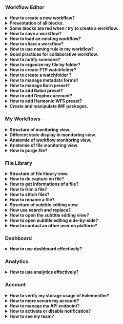 ### Workflow Editor

<details>
  <summary><b>How to create a new workflow?</b></summary>
  

  Click on `Workflow Editor` view.
  
 ![Workflow editor](images/workflow-editor-header.png)

Click on `+` button.

  ![Plus button](images/workflow-editor-plus.png)

  Add some blocks and end your workflow with a `Delivery` block.

Select the tool to use for each block (including ingest).

  ![Select tool](images/workflow-select-tool.png)

Fill all red fields in each block.

  ![Fill block](images/workflow-fill-block.png)

Select some files to send on `Ingest block`.

  ![Ingest](images/workflow-ingest-files.png)

Click on `Execute workflow`.
![workflow-execute](images/workflow-execute.png)

</details>

<details>
  <summary><b>Presentation of all blocks.</b></summary>

**Ingest :** Allows to upload files to Eolementhe.

- ***Standard :***  upload file with HTTPS protocol.
- ***Standard Object Storage :*** upload file from OVH, AZURE or AMAZON. 
- ***Server File :*** use file already present on the platform.
- ***Premium :*** upload file with Signiant App.
- ***Premium Object Storage :*** upload file with Signiant App from OVH, AZURE or AMAZON.
- ***Internet :*** upload file by URL internet video.
- ***FTP :*** upload file with FTP protocol.
- ***Aspera :*** upload file with Aspera specific protocol.
- ***Live stream :*** upload file from live stream.
- ***Twitter :*** upload file from twitter publication.
- ***Dropbox :*** upload file from Dropbox account.
- ***File system :*** upload file from your file system.
- ***Xendata :*** upload file from XenData clustered server.

**Delivery :** Deliver the generated files (and sources if option added) of the workflow. 

- ***Manual :*** deliver file on Eolementhe platform.
- ***Object Storage :*** deliver file on OVH, AZURE or AMAZON.
- ***Mediashuttle :*** deliver file on mediashuttle portal.
- ***FTP export :*** deliver file on FTP instance.
- ***Youtube :*** deliver file on youtube account.
- ***Aspera connect :*** deliver file with Aspera protocol.
- ***Twitter :***  deliver file on twitter account.
- ***Dropbox :***  deliver file on dropbox account.
- ***File system :*** deliver file from your file system.
- ***Xendata :*** deliver file from XenData clustered server.

**Quality control :** Generates a quality control report in accordance to the preset entered. 

- ***Baton :*** Generate a quality control report with Baton.
- ***Photon :*** Generate a quality control report for  IMF package.
- ***Mediainfo :*** Generate report of technical metadata of the media file.


**Transcoding :** Generate a new media file in accordance to the preset entered.

- ***Harmonic WFS :*** Transcode file according to your Harmonic WFS workflows/presets.
- ***File360 :*** Transcode file on File360 service.
- ***RewrappAS10 :*** Rewrapp .mxf file with AS10 compliant metadata.
- ***ffmpeg :*** Transcode file with ffmpeg.
- ***Titan File :*** Transcode file with Titan File transcoder.
- ***Cambria :*** Transcode file with Cambria FTC transcoder.
- ***DVS Clipster :*** Transcode file with DVS Clipster transcoder.
- ***Azure Media Services :*** Transcode file with Azure Media Services Cloud transcoder.


**Loudness :** Generate or/and correct errors on audio tracks of the media file.

- ***Minnetonka ATS :***  Check and fix loudness with Minnetonka Audio Tools Server.
- ***Fix loudness :*** Fix loudness with ffmpeg.
- ***Check loudness :*** Check loudness with ffmpeg.


**Metadata :** Create or read metadata to a media in accordance to your template.

- ***Metadata :*** Add metadata according to your preset.
- ***Auto retrieve :*** Retrieves metadata from media files and generate file with metadata.


**Pause :** Create a pause in the execution of tasks in the workflow.

**IMF :** Generate an IMF package with `.mxf` file.

**Subtitle :** Generate, convert or burn subtitles on a media file.

- ***Convert :*** Convert subtitle files to another subtitle file format.
- ***Burn :*** Burn the subtitle file into a media file. 
- ***Translation Google :*** Generate subtitles with Google translation. 
- ***Translation Microsoft :*** Generate subtitles with Microsoft translation. 
- ***Translation Deepl :***  Generate subtitles with Deepl translation. 
- ***Speech to text :*** Generate subtitles from the audio tracks of a media file with Autosub.
- ***Speechmatics :*** Generate subtitles from the audio tracks of a media file with Speechmatics.
- ***Video Indexer :*** Generate subtitles from the audio tracks of a media file with Video Indexer.
- ***Empty subtitle :*** Generate .srt file empty. 

**Antivirus :** Detect the presence of viruses in media files. 

- ***Clamav :*** Generate report with Clamav.


**Trim :** Cut a media to the time codes specified. 

**Expand :** Modify the workflow with parallel or conditional actions.

- ***Parallel :*** Create parallel branches to perform tasks simultaneously. 
- ***Conditional :*** Create conditional rules (if...then) on workflow . 


**AI :** Use of artificial intelligence to detect faces, tags etc ...

- ***Videobox :*** Detects faces, nudity images and tags with Videobox.
- ***Video Indexer :***  Detects faces with Video Indexer.

</details>



<details>
  <summary><b>Some blocks are red when I try to create a workflow.</b></summary>
  

  If you see red blocks like the following screenshot, this means that you don't have right to use these blocks.

  Check your contract to see if the dates and tools should be available.

  Contact an administrator at `support@videomenthe.fr` if the blocks should be available.
  
If the blocks are not available but you want the new functionalities please contact the sales team at `contact@videomenthe.fr`.

  ![Workflow red blocks](images/workflow-red-blocks.png)

</details>

<details>
  <summary><b>How to save a workflow?</b></summary>
  

  Build or load a workflow.

  Click on `save` to save modifications on an existing workflow

  ![Save](images/workflow-save.png)

  Click on `save as` to save as a new workflow. You will be asked to enter a name for this workflow.

  ![Save as](images/workflow-save-as.png)
</details>

<details>
  <summary><b>How to load an existing workflow?</b></summary>
  

  Click on `Select a workflow`.

  ![Select a workflow](images/workflow-select.png)

  Select the workflow you want to load.
</details>

<details>
  <summary><b>How to share a workflow?</b></summary>
  

Sharing a workflow means that the users with whom you have shared your workflow will be able to load and use your workflow, but will not be able to modify it.

Load an existing workflow and click on `Share`.

![workflow-share-btn](images/workflow-share-btn.png)

In the pop-up you can add and choose the email of the user you want to share the workflow with.

![workflow-share-modal](images/workflow-share-modal.png)

View when you share your workflow. 

![workflow-share-with-other](images/workflow-share-with-other.png)

View when a workflow is shared with you. 

![workflows-share-with-me](images/workflows-share-with-me.png)

<hr>

You can also view all shared workflows of your account by following these steps.

Click on your login at the top right of Eolementhe then
click on  `Shared workflows`.


![workflow-preset-menu](images/workflow-preset-menu.png)

A pop-up will display a page like this (if you have shared workflows) : 

![manage-shared-workflow-list](images/manage-shared-workflow-list.png)

Here we have a list of all user with all this shared workflows. 


You can expand a user raw of your choice by clicking on it to get all workflow shared with him.

![manage-shared-workflow-list-complexe](images/manage-shared-workflow-list-complexe.png)

You can suppress the link of share of a specific workflow by clicking on block trash icon. 

You can suppress the link of share with a user by clicking on red cross icon. That is going to remove all workflows shared with him. 

</details>


<details>
  <summary><b>How to use naming rule in my workflow?</b></summary>
  

Click on your login at the top right of Eolementhe then
click on  `Naming rule`.

![workflow-preset-menu-naming-rule](images/workflow-preset-menu-naming-rule.png)


Here you can add naming rules with your custom template. Enter the name of your rule and then you can write the template of naming you want for your files.

Here example of naming rule :

![workflow-namingrule](images/workflow-namingrule.png)

For adding variable in your name like `Days`, `Months`, `File Name` you just have to click on it.

After adding  naming rule, on each block appear this : 

![workflow-naming-rule](images/workflow-naming-rule.png)

So select your naming rule and this will be applied to all output files of the block. 


</details>

<details>
  <summary><b>Good practices for collaborative workflow.</b></summary>

If you want to create collaborative workflow, some good practices must be respected.

The easiest way is to use the `Pause block`. At each pause all users in the email recipient list will have access to the file generated from the previous block. 

Thus all users in recipient list will receive an email giving them access to the file generated from the previous block. In addition, they will see the workflow in the monitoring view and  will be allow to edit the file library . They will also be able to continue or stop the workflow in the monitoring view. 

Let's take a simple example: 

A user starts a translation workflow. However, several translators must access to the file in order to be able to modify it. We create the following workflow: 

![workflow-share-recipient-email-4](images/workflow-share-recipient-email-4.png)

Once the workflow is paused, users in the recipient email list will be notified by email. They will receive the link to connect to the `File library` and to check the result of the previous block (here a Speech to text block). In this example they will just have to modify the subtitles file `.srt`. Once the modification have been made, one of the user can simply  click on `Validate file and continue workflow`to make the workflow continue or click on `Stop workflow for this file` to abort the execution of the workflow (in `File library`on the file paused). 

</details>

<details>
  <summary><b>How to notify someone?</b></summary>
  

You can notify the status of your workflow to other users with the recipient email feature. 

Recipient email appears in `Pause` and `Delivery` block. 

![workflow-recipient-email](images/workflow-recipient-email.png)

The  recipient email allows users added to have the same follow-up as the owner of the workflows (monitoring, notifications, email ...). 

Your own email address is automatically added in the recipient email list.

 You can search all users on the platform and if the user doesn't exist you can add him by writing his email address in the search bar and pressing `Enter`.
 You can also add more than one at a time. It is enough to separate the email addresses by `;`
  You can suppress an existing email from list by clicking in the red trash button.


</details>


<details>
  <summary><b>How to organize my file by folder?</b></summary>

In the `ingest` and `delivery` block you can see a `Destination folder` field that allows you to organize these files with folders.

The `Destination folder` field of the Ingest block allows you to redirect all source files to the folder/subfolder you specify. 

The `Destination folder` field of the Delivery block allows you to redirect all generated files to the folder/subfolder you specify. 

If you leave the fields empty as below: 

![workflow-explain-folder-tree-3](images/workflow-explain-folder-tree-3.png)

All your sources and generated files will be sent to the root of your Eolementhe file server.

![workflow-editor-ingest-delivery-destination-empty-result](images/workflow-editor-ingest-delivery-destination-empty-result.png)

If you specify the field `Destination folder` you will be able to classify your files simply. 

Example : 

![workflow-explain-folder-tree-2](images/workflow-explain-folder-tree-2.png) 

Here we redirect all the source files to the `origin` folder, which is in the `test` folder. And we redirect all the generated files to the `loudness` folder which is also in the `test` folder.

Result in the `File Library`: 

![workflow-editor-ingest-delivery-destination-complete-result](images/workflow-editor-ingest-delivery-destination-complete-result.png)

</details>

<details>
  <summary><b>How to create FTP watchfolder?</b></summary>

An FTP WatchFolder allows you to specify a folder on an external FTP server. When adding files to this folder all the files added will be taken as source files and launched by Eolementhe in a workflow of your choice. 

At first you will need to add your FTP server. For that nothing simplier select the `FTP`or `FTP export` option in the ingest or delivery of your workflow.  

Click on `Add Server`

![workflow-ftp-export](images/workflow-ftp-export.png)

Fill in the data relating to your FTP server and click on `Submit`.

![workflow-ftp-watch-folder-3](images/workflow-ftp-watch-folder-3.png)

Now click on your login at the top right of Eolementhe and click on `FTP Watch Folder`.

![workflow-preset-menu-ft-watchfolder](images/workflow-preset-menu-ft-watchfolder.png)

Select the FTP container you just entered before. Select the folder that will be watched. And click on `Submit`.

![workflow-ftp-watch-folder-5](images/workflow-ftp-watch-folder-5.png)

You will have this page which lists all your Watchfolder folders that you have entered. This is also where you can delete FTP watchfolder by clicking on the red icon.

![workflow-ftp-watch-folder-6](images/workflow-ftp-watch-folder-6.png)

</details>


<details>
  <summary><b>How to create a watchfolder ?</b></summary>

This option is only avaliable for `standalone version`.
A filesystem WatchFolder allows you to specify a folder on an external share file or NAS. When adding files to this folder all the files added will be taken as source files and launched by Eolementhe in a workflow of your choice. 

`Prerequisite`
First, if it is a `new storage folderv, you need to `map` this NAS on Eolementhe server by `mouting it` on /var/ingest. On linux server, check `how mount NAS` (fstab configuration). This mount need to be preserved on your docker configuration.
  
After it, you need to go to Administration Tab :
    
![workflow-watchfolder-2](images/workflow-watchfolder-2.png)
  
Now click on `Resources` and find `Watchfolder`.

Here you need to specify the `local path` on the watchfolder and `shared path` (shared path will send to others integrations AND mapped on it).
  
![workflow-watchfolder-1](images/workflow-watchfolder-1.png)
  
After configuration is done, you need to activate the wathfolder. Go in your `user profil` and select `Watchfolder`.
  
  ![workflow-watchfolder-3](images/workflow-watchfolder-3.png)
  
Select the `base folder`, `subfolder` if necessary (or / if empty) and the `workflow` to launch automatically.
    
  ![workflow-watchfolder-4](images/workflow-watchfolder-4.png)
  
Now, new files are automatically taken and send to the specified workflow .
  
    ![workflow-watchfolder-6](images/workflow-watchfolder-6.png)
  
If you want remove source file after the end on the workflow, you need to select `purge after delivery` in the workflow.
  
  ![workflow-watchfolder-7](images/workflow-watchfolder-7.png)
  
Also, You can see your `active watchfolder` and you can manage it in the `watchfolder tab`. For remove it, click on the `red cross`
 
    ![workflow-watchfolder-5](images/workflow-watchfolder-5.png)
  
</details>


<details>
  <summary><b>How to manage metadata forms?</b></summary>
  

Click on your login at the top right of Eolementhe then
click on  `Metadata forms`.

![workflow-preset-menu-metadata-form](images/workflow-preset-menu-metadata-form.png)

A  pop-up appear `Metadata preparation`, this is where we will be able to manage the different metadata templates.

![manage-metadata-1](images/manage-metadata-1.png)

At first we will create a new metadata form model.

Select `Create a new model`.
![manage-metadata-2](images/manage-metadata-2.png)

Enter the name of your new model metadata form (here `Example_metadata_form`git ).

![manage-metadata-3](images/manage-metadata-3.png)

There are 3 different categories of fields that you can add to Eolementhe : 


The `Label` fields allowing to add strings of characters. 

The `Datepicker` fields allowing you to add a date.

The `Dropdown` fields allow you to add a custom drop-down list.

We will add a `Label` field in our example. We  fill the information in our field (label, placeholder, default value, optional). 
![manage-metadata-4](images/manage-metadata-4.png)

To add the field you just filled in to the model click on `add select`.

![manage-metadata-5](images/manage-metadata-5.png)

The field is now added to the model, and the form preview appears at the bottom of the pop-up window. 

This part allows you to have a preview of the final form before validation. 

![manage-metadata-6](images/manage-metadata-6.png)

We will add a `Dropdown` field in our example. We  fill the information in our field (name, options list, optional). 

![manage-metadata-7](images/manage-metadata-7.png)

To add the field click on `add select` again.

![manage-metadata-5](images/manage-metadata-5.png)

So we now have our new model of metadata with our two fields. To create the metadata model and be able to use it in a workflow click on `Create my model`. 

![manage-metadata-8](images/manage-metadata-8.png)

<hr>

We will now modify the metadata model that we have just added. 

Select your  metadata model in the select. 

![manage-metadata-9](images/manage-metadata-9.png)

When you select an existing metadata model, the preview of the form appears directly at the bottom of the pop-up window. 

![manage-metadata-10](images/manage-metadata-10.png)

If you want to delete a field you have to click on the black cross icon: 

![manage-metadata-11](images/manage-metadata-11.png)

If you want to modify a field, there are several steps to perform.

First you must click on the magnifying glass icon of the field you want to modify:

![manage-metadata-12](images/manage-metadata-12.png)

Then we can see that as the image below that our field was loaded in the part `Add or modify field`.

![manage-metadata-14](images/manage-metadata-14.png)

Modify the information of your choice. 

To finish updating our field, click on `Update label`;

![manage-metadata-15](images/manage-metadata-15.png)

We can see that our field was modified. (In this example we have modified the placeholder). 

![manage-metadata-16](images/manage-metadata-16.png)
</details>


<details>
  <summary><b>How to manage Burn preset?</b></summary>

To manage the burn presets you can go through the burn block or through the preset menu :

![workflow-preset-menu-burn](images/workflow-preset-menu-burn.png)

![workflow-burn-manage-oupen-wrokflow](images/workflow-burn-manage-oupen-wrokflow.png)

A modal will open that will allow you to configure your burn as you wish : 

![workflow-burn-manage-view](images/workflow-burn-manage-view.png)

Eolemente is based on the `.ass` standards so you can use the Ass File documentation or use the informations integrate directly in the modal. 

![workflow-burn-manage-info](images/workflow-burn-manage-info.png)


In this modal you can add, modify or delete presets. Once your preset has been created, select your preset in the workflow: 

![workflow-burn-preset-selcted](images/workflow-burn-preset-selcted.png)
</details>


<details>
  <summary><b>How to add Baton preset?</b></summary>

First add a `Quality Control` block to your workflow and choose `Baton`. 

If your preset list is empty, add a test plan by clicking on  `Add a test plan`.

![workflow-baton-add-preset-1](images/workflow-baton-add-preset-1.png)

A  pop-up appear, clicking again on `Add a test plan` and load your test plan. 

![workflow-upload-baton-test-plan](images/workflow-upload-baton-test-plan.png)


Once uploaded your test plan will be displayed in the list like this (here we add test plan named `aaaaaa`). You can delete or download your test plan from here.

![workflow-upload-baton-test-plan-2](images/workflow-upload-baton-test-plan-2.png)

Return to your workflow and select the added test plan. 

![workflow-baton-add-preset-5](images/workflow-baton-add-preset-5.png)

</details>


<details>
  <summary><b>How to add Dropbox account?</b></summary>

To add a new dropbox account you need to open the `Dropbox` management modal which is located in the block itself: 


![workflow-dropbox-1](images/workflow-dropbox-1.png)


Or in the preset menu : 


![workflow-dropbox-2](images/workflow-dropbox-2.png)


Click on `Connect new Dropbox account`.


![workflow-dropbox-3](images/workflow-dropbox-3.png)


Another browser page will open with dropbox, log in with the desired account :


![workflow-dropbox-5](images/workflow-dropbox-5.png)


Click on `Allow` for allow dropbox to access to the files and folders of your computer: 


![workflow-dropbox-6](images/workflow-dropbox-6.png)


You would then be redirected to this page. Click on `Go to home page`.


![workflow-dropbox-7](images/workflow-dropbox-7.png)

Now you can select your Dropbox account in your workflow. Click on `Choose from dropbox` for to access your dropbox files.


![workflow-dropbox-8](images/workflow-dropbox-8.png)


Dropbox will open a new browser window such as the one below for select your files. 


![workflow-dropbox-9](images/workflow-dropbox-9.png)


At any moment you can see, modify, create and delete dropbox account with preset modal see previously : 


![workflow-dropbox-11](images/workflow-dropbox-11.png)


</details>

<details>
  <summary><b>How to add Harmonic WFS preset?</b></summary>

First add a `Transcoding`  block to your workflow and choose Harmonic WFS. 

If your preset list is empty, add a preset by clicking on  `Add Presets`.

![workflow-harmonic-add-preset-1](images/workflow-harmonic-add-preset-1.png)

A  pop-up appear, clicking on `Add Workflow` for add your workflow preset. 

![workflow-upload-harmonic-preset-1](images/workflow-upload-harmonic-preset-1.png)

Now add all presets used by your preset workflow and click `upload` again to load your preset on your profile. 

![workflow-upload-harmonic-preset-2](images/workflow-upload-harmonic-preset-2.png)


![workflow-upload-harmonic-preset-3](images/workflow-upload-harmonic-preset-3.png)

Once uploaded your preset will be displayed in the list like this (here we add preset named `EOLE_2`). You can delete or download your test plan from here.

![workflow-upload-harmonic-preset-4](images/workflow-upload-harmonic-preset-4.png)

Return to your workflow and select the added preset. 

![workflow-harmonic-add-preset-6](images/workflow-harmonic-add-preset-6.png)

</details>

<details>
  <summary><b>Create and manipulate IMF packages.</b></summary>

Create a workflow with an IMF package block and with your `.mxf` files in Ingest as below.

![workflow-upload-imf](images/workflow-upload-imf.png)

When your workflow is executed go to the `File library`. A folder with all these files building your IMF package is available.

![workflow-imf-2](images/workflow-imf-2.png)

Click on the label `IMF` in `File library` :

![workflow-IMF-button](images/workflow-IMF-button.png)

A window will be opened :  

![workflow-imf-3](images/workflow-imf-3.png)

Eolementhe creates a default video. But here you can choose the audio and video file you want to create your  new version. 

![workflow-imf-4](images/workflow-imf-4.png)

Once your media version have been created, click on the `envelope` icon as below : 

![workflow-imf-6](images/workflow-imf-6.png)

You will be redirected to a workflow with `Cambria` transcoding ready to generate your file.


</details>

### My Workflows

<details>
  <summary><b>Structure of monitoring view.</b></summary>

  Click on `My Workflows` view.
  
  ![workflow-monitoring](images/workflow-monitoring.png)

The `My Workflows` view show all the workflows you have started. 

![workflow-monitoring-view](images/workflow-monitoring-view.png)

Different buttons can change the monitoring view. 

A button switch from the `My Workflow` view to the `My File` view. 

![workflow-monitoring-view-button-file](images/workflow-monitoring-view-button-file.png)

And the other button switch from the `Standard` view to `Premium` view. 
The `Standard` view correspond to all workflows and files sent by the normal ingest. 
The `Premium` view that will show all the workflows and files sent by the premium ingest post (premium mode use Signiant).

![workflow-monitoring-view-button-premium](images/workflow-monitoring-view-button-premium.png)

You can also filter your workflows list by date, file name, file status, etc... thanks to the two search bars. 

![workflow-monitoring-search-bar](images/workflow-monitoring-search-bar.png)

</details>



<details>
  <summary><b>Different state display in monitoring view.</b></summary>

In the file or workflow motoring the steps are categorized by color codes corresponding to states.

Here is an exhaustive list of the different possible statuses. 

![workflow-monitoring-running-task](images/workflow-monitoring-running-task.png)

**Running :** the task is in execution and processing please wait the end. 

![workflow-monitoring-refused-task](images/workflow-monitoring-refused-task.png)

**Refused :** the task was refused by the platform due to an unforeseen event or insufficient rights. 

![workflow-monitoring-pause-task](images/workflow-monitoring-pause-task.png)

**Paused :** If a Pause block is encountered, platform wait for the user to validate or refused the pause. 

![workflow-monitoring-partial-task](images/workflow-monitoring-partial-task.png)

**Partial :** workflow had execute all tasks but some tasks have not been executed correctly.
 
![workflow-monitoring-completed-task](images/workflow-monitoring-completed-task.png)

**Completed :** workflow  is execute and deliver correctly. All tasks of the workflow were executed correctly. 

</details>


<details>
  <summary><b>Anatomie of workflow monitoring view.</b></summary>

![workflow-example-analyse-workflow-view](images/workflow-example-analyse-workflow-view.png)

In `My workflow` view you can unfold the details of your workflow by clicking on its name. 

![workflow-example-analyse-workflow-view-2](images/workflow-example-analyse-workflow-view-2.png)

Then we will be able to see two sub-menus. The first the monitoring zone of the workflow and the second is the file zone.
As in the first step, unfold the two submenus.

![workflow-example-analyse-workflow-view-3](images/workflow-example-analyse-workflow-view-3.png)

Now you have the complete workflow monitoring view. You can have details of the progress of each tasks of your workflow executed. 

![workflow-example-analyse-workflow-view-4](images/workflow-example-analyse-workflow-view-4.png)

The name of the workflow used in list had specific name format like : 
Name of workflow - Start date of the workflow- Total size of all source and generated files.

![workflow-example-analyse-workflow-view-5](images/workflow-example-analyse-workflow-view-5.png)


At top of the workflow zone we can see the title of file ingest. And the progress and status of each task in your workflow, with the task information and the files generated by each task. 

![workflow-example-analyse-workflow-view-6](images/workflow-example-analyse-workflow-view-6.png)

The file zone  contains all the files in the workflow (sources files and generated files). It is also in this area that you will find all deletion informations for files of your workflow. 

![workflow-example-analyse-workflow-view-7](images/workflow-example-analyse-workflow-view-7.png)
</details>





<details>
  <summary><b>Anatomie of file monitoring view.</b></summary>

Click on `My files` button.

![workflow-monitoring-view-button-file-selected](images/workflow-monitoring-view-button-file-selected.png)


In the file monitoring view you  have details of the progress of each task on the source file.

![workflow-example-analyse-workflow-view-8](images/workflow-example-analyse-workflow-view-8.png)
  
In the file zone we can see the title of source file. And that show the progress and status of each task on your source file.
</details>



<details>
  <summary><b>How to purge file?</b></summary>
  

As specified in the  `My workflow` view, all files have a deletion deadline. Each file created is kept on the platform for 5 days before it is automatically deleted. 

![workflow-monitoring-workflow-purge-deadline](images/workflow-monitoring-workflow-purge-deadline.png)

In addition, many options in workflow monitoring allow you to delete files related to a workflow. 

**Purge all files** that purge all sources and generates files of your workflow.

**Purge source only** that purge all sources files of your workflow.

**Purge generated only** that purge all generates files of your workflow.

**Delete workflow** that remove all existence of the workflow on the platform ( delete : sources files, generates files and your workflow).

If you want to delete a specific file you can click on the trash icon of your target file in `My workflow` : 

![workflow-monitoring-delete-specific](images/workflow-monitoring-delete-specific.png)

</details>


### File Library

<details>
  <summary><b>Structure of file library view.</b></summary>

  Click on `File Library` menu.

![Library](images/library-menu.png)

In the `File Library` view you have all the files related to your account. To open a file in the library, click on the file in this section.
![library-view-file-tree](images/library-view-file-tree.png)    
You can search for a specific file or folder using the search bar. 

On hover this icon gives the information of the file: 

![library-icon-info](images/library-icon-info.png)

On hover this icon give quick view of the file: 

![library-icon-preview](images/library-icon-preview.png)

Source files are identifiable with the icon: 

![library-icon-source-file](images/library-icon-source-file.png)

Shared files are identifiable with the icon: 

![library-icon-share](images/library-icon-share.png)

When you select several files by checking them. An other menu appear just below.

![library-view-file-tree-selected](images/library-view-file-tree-selected.png)
In this menu perform additional actions. 

First, you can delete the selected files. 

![library-button-deleted](images/library-button-deleted.png)

You can also send the files to another folder. 

![library-button-move](images/library-button-move.png)

And finally you can directly start a workflow with the selected files. 

![library-button-launch](images/library-button-launch.png)


<hr>

When you open file by clicking on it, the preview look like this: 

![library-file-preview](images/library-file-preview.png)

At top you can see the file title followed by the number of days remaining before the automatic purge. 

![library-view-file-title](images/library-view-file-title.png)

  Then just below there are three icons. The first one is used to download the file, the second the trash icon delete the file and the third is used for rename the file.

![library-view-file-icons](images/library-view-file-icons.png)
Below the two icons you can see labels. These labels are clikable an redirect you on the workflow that contain this file. 

![library-view-file-workflow](images/library-view-file-workflow.png)

If you find that the preview video of the `File library` is too small to work comfortably you can click on the icon below to switch between enlarge view and basic view:

 ![library-view-file-fullscreen](images/library-view-file-fullscreen.png)

![library-view-file-basic-view](images/library-view-file-basic-view.png)

A small keyboard icon is above the video player. When you hover with your mouse, you will see the keyboard shortcuts of the video player. 

![library-view-shortcut](images/library-view-shortcut.png)

Below the video player, there are the basics control buttons: `Back, Pause, Forward and take a screenshot`.

![library-view-button-player](images/library-view-button-player.png)

There is also a video playback speed control bar. 

![library-view-button-playbackspeed](images/library-view-button-playbackspeed.png)

On the left of the video player you have a space reserved for captures, information and video cutting : 

`Captures view` list and manage all the screenshots taken on this file. 
![library-view-panel-capture](images/library-view-panel-capture.png)


`Information view` lists all available informations about a media file. You can also add metadata or export them. 
![libray-view-panel-informations](images/libray-view-panel-informations.png)

`Trim view`  trim parts of the media file. 
![library-view-panel-trim](images/library-view-panel-trim.png)

</details>

<details>
  <summary><b>How to do capture on file?</b></summary>
  
Launch your video player. When you want to hang a capture press: 

![library-view-capture-button](images/library-view-capture-button.png)

In the menu `Captures`, the captures linked to the file are displayed and you can add a comment for your capture.

![library-view-capture-view](images/library-view-capture-view.png)

You can bring your video player to the frame of your capture by simply clicking on the timecode below the image.

 ![library-view-capture-timecode](images/library-view-capture-timecode.png)

You can delete a capture by clicking on the icon: 

![library-view-capture-supress](images/library-view-capture-supress.png)

Finally you can export all your captures in `pdf` or `csv` format with the following two buttons :

![library-view-capture-export](images/library-view-capture-export.png)

</details>

<details>
  <summary><b>How to get informations of a file?</b></summary>


In the tab `Information` you have the complete list of information about the file.  

  ![library-view-information-complete](images/library-view-information-complete.png)
  

You have access to the metadata of the file (if there are any) : 

![library-view-information-metadata-list](images/library-view-information-metadata-list.png)


You can export the information in `.pdf` format or add metadata to the file using these buttons : 

![library-view-information-button-export-add](images/library-view-information-button-export-add.png)


</details>
<details>
  <summary><b>How to trim a file?</b></summary>


In the `Trim` menu you can extract a part of the media file. 

Enter two timecode that delimit the trim of your video . 

![library-view-trim-1](images/library-view-trim-1.png)

The timecode fields are automatically set to the timecode of your video being played back. 

Then click on `Trim`. 

![library-view-trim-2](images/library-view-trim-2.png)

Wait a little while : 

![library-view-trim-3](images/library-view-trim-3.png)

Your file was created and named in the format `BaseName_trim_timecode1_timecode2` in your file Library.

![library-view-trim-4](images/library-view-trim-4.png)

</details>

<details>
  <summary><b>How to stitch files?</b></summary>


In `File Library`, select several files with the same extension.

![library-stitch-preview](images/library-stitch-preview.png)

Option button appear `Stitch files`. That allow you to stitch selected file as you want.

Click on `Stitch File`.
![library-button-stitch](images/library-button-stitch.png)

This will be displayed :
![library-stitch-1](images/library-stitch-1.png)

Add firstly a file by clicking on the icon: 

![library-button-stitch-add](images/library-button-stitch-add.png)

A view of your output file is displayed. Here you can see and modify the name of the output file.
And you can see the timeline of the new file that is going to be created by stitch.
![library-stitch-2](images/library-stitch-2.png)

Now let's add the second file. We can see on the timeline the white separation that marks the separation of our two files added.

![library-stitch-3](images/library-stitch-3.png)

You can reset your timeline by clicking on : 

![library-button-stitch-restart](images/library-button-stitch-restart.png)

Create the file by clicking on: 

![library-stitch-final-button](images/library-stitch-final-button.png)

</details>

<details>
  <summary><b>How to rename a file?</b></summary>

Click on `File Library` menu.

  ![Library](images/library-menu.png)

Open file you want to rename and in opened window below the title of your file click on the icon `Rename` :

![library-view-file-rename](images/library-view-file-rename.png)

This icon is also present in `My workflow` in the workflow monitoring view and in the file zone. 

![workflow-example-analyse-workflow-view-9](images/workflow-example-analyse-workflow-view-9.png)

</details>

<details>
  <summary><b>Structure of subtitle editing view.</b></summary>


Click on `File Library` menu.

  ![Library](images/library-menu.png)

Click on an `SRT` file.

![workflow-srt-file-view](images/workflow-srt-file-view.png)

If your view library does not include timecode and other informations as above, you are in simplified view. You will just have to click on the button like below for complete view : 

![workflow-srt-file-view-btn-config](images/workflow-srt-file-view-btn-config.png)

A modal will appear allowing to configure the subtitle editing view :

![workflow-srt-file-full-view-modal](images/workflow-srt-file-full-view-modal.png)

The current captions of subtitle is displayed as follows.

![workflow-srt-file-view-explain](images/workflow-srt-file-view-explain.png)

If you click on the character limits a pop-up open allowing you to change the limits for all the file.

![library-view-structure-3](images/library-view-structure-3.png)

If you change the limit but some captions have more words per second than your limit they will appear in red like this : 
![library-view-structure-11](images/library-view-structure-11.png)

If you want to make your video player go on a particular caption, just click on the subtitles caption timecode surrounded in red below :

![library-view-structure-4](images/library-view-structure-4.png)

If you want to change the timecode you just have to click on the icon next to the timecode to change it (surrounded in red below) .

![library-view-structure-5](images/library-view-structure-5.png)

Clicking on vertical arrow icons bellow advance or reverse your caption by 100 milliseconds. 

![library-view-structure-6](images/library-view-structure-6.png)

You can delete a subtitles caption by clicking on the icon surrounded in red below.

![library-view-structure-7](images/library-view-structure-7.png)

You can add a caption by clicking on the icon surrounded in red below (the subtitles captions are added underneath the current)

![library-view-structure-8](images/library-view-structure-8.png)

You can also merge two captions using the merge button.

![workflow-srt-file-merge-btn](images/workflow-srt-file-merge-btn.png)


![workflow-srt-file-merge-btn-example](images/workflow-srt-file-merge-btn-example.png)

By clicking on icons bellow you could advance or reverse by 100 milliseconds all subtitles captions of your file. 

![library-view-structure-9](images/library-view-structure-9.png)

When you have finished working on your subtitle, don't forget to save with the following button: 

![library-view-structure-10](images/library-view-structure-10.png)

</details>

<details>
  <summary><b>How use search and replace?</b></summary>

The search and replace feature only works on `.txt` files. It allows you to search for all occurrences corresponding to your search and then replace them with a single click : 

Click on search icon : 

![workflow-search-and-replace](images/workflow-search-and-replace.png)

The following interface appears :

![workflow-search-and-replace-view](images/workflow-search-and-replace-view.png)

You can now search for occurrences : 

![workflow-search-and-replace-in-action](images/workflow-search-and-replace-in-action.png)

You can configure the search with or without the case sensitive by clicking on button :

![workflow-btn-case-sensitive](images/workflow-btn-case-sensitive.png)

When your search is complete and you want to replace the occurrence by another one :

 ![workflow-search-and-replace-in-action](images/workflow-search-and-replace-in-action.png)

To validate the replacement click on : 

![workflow-btn-replace](images/workflow-btn-replace.png)

</details>

<details>
  <summary><b>How to open the subtitle editing view?</b></summary>


Click on `File Library` menu.

  ![Library](images/library-menu.png)

  Click on an `SRT` file.
  
  Only subtitles with `.srt` extension will show the subtitle editing interface.
  
![workflow-srt-file-view-basic-3](images/workflow-srt-file-view-basic-3.png)

If your view library does not include timecode and other informations as above, you are in simplified view. You will just have to click on the button below for complete view : 

![workflow-srt-file-view-btn-config](images/workflow-srt-file-view-btn-config.png)

A modal will appear allowing to configure the subtitle editing view :

![workflow-srt-file-full-view-modal](images/workflow-srt-file-full-view-modal.png)
</details>


<details>
  <summary><b>How to open subtitle editing side-by-side?</b></summary>
  

Click on `File Library` menu.

  ![Library](images/library-menu.png)
  
  Only subtitles with `.srt` extension will show the subtitle editing interface and side by side option.

When you have opened your file click on the icon indicated by a red arrow below:
![workflow-srt-file-view-basic-4](images/workflow-srt-file-view-basic-4.png)

A pop-up will appear listing all the `.srt` files that are present on Eolementhe. Choose which file to display in side by side by clicking on it : 

![library-view-side-by-side-list](images/library-view-side-by-side-list.png)


Now you have your side-by-side view :
  
![workflow-srt-file-side-by-side-example](images/workflow-srt-file-side-by-side-example.png)

To leave the side-by-side view, click on the fullscreen button at the top right of the `File library`: 

![library-view-file-basic-view](images/library-view-file-basic-view.png)

</details>


<details>
  <summary><b>How to contact an other user on platform?</b></summary>
  
On Eolementhe you can contact other user and talk to them. This messaging system are per file. Each file has its own messaging system and allows different users working on the same file to communicate.

  Click on `File Library` menu and open your media file.

  ![Library](images/library-menu.png)


To open the conversation of file click on the icon indicated by the red arrows at the bottom right on the image below. 

![workflow-library-chat](images/workflow-library-chat.png)

And now communicate simply.

![workflow-library-chat-example](images/workflow-library-chat-example.png)

</details>


### Dashboard

<details>
  <summary><b>How to use dashboard effectively?</b>     
  </summary>


Click on `Dashboard` menu.  

![dashboard-header](images/dashboard-header.png)

In the Dashboard view you can see all sources files with all tasks proceed by workflow in detail. 
The advantage of the dashboard is that there are many filter to apply.

You will have something like this: 

![workflow-dashboard-1](images/workflow-dashboard-1.png)

The select at top allows you to add or remove rows from the table. In order to customize your dashboard. 

![workflow-dashboard-3](images/workflow-dashboard-3.png)

Just below the first select, you can select your custom period : 

![workflow-dashboard-4](images/workflow-dashboard-4.png)

You can also change the way the rows of your table are ordered by clicking on the icon next to the name of the column you want to order : 

![dashboard-icon-ordered](images/dashboard-icon-ordered.png)

If you click on a file raw that redirect you on `File library` on the file you clicked : 

![dashboard-click-raw](images/dashboard-click-raw.png)


We also have labels in the State column corresponding to the workflow that was launched on the file. By clicking on this label the platform will redirect you to the `My Workflow` view monitoring on the clicked workflow. 

![dashboard-status-label](images/dashboard-status-label.png)
</details>


### Analytics

<details>
  <summary><b>How to use analytics effectively?</b>     </summary>

  Click on `Analytics` menu.  
  

![analytics-header](images/analytics-header.png)


Analytics allow to have a follow-up of the activity of user over a given period.

![analytics-view-complete](images/analytics-view-complete.png)

 Enter email of the user in filed and press ` Enter` and select a period.

![analytics-interface-view](images/analytics-interface-view.png)

The list of selected emails is displayed. You can export the report as a `PDF` or `CSV` file with export buttons. 

Below example of one schema of the activity report.

![workflow-dashboard-5](images/workflow-dashboard-5.png)

![analytics-graphic](images/analytics-graphic.png)

</details>

### Account

<details>
  <summary><b>How to verify my storage usage of Eolementhe?</b></summary>

When you use Eolementhe you use the storage that was assigned to you when the administrator created your account. 

To consult it, simply look at the icon in the menu. You would have an overview of the percentage usage.

![manage-usage-storage-simply](images/manage-usage-storage-simply.png)

If you want more precise information, just hover the icon with your mouse cursor.

![manage-usage-storage-complexe](images/manage-usage-storage-complexe.png)


</details>


<details>
  <summary><b>How to more secure my account?</b></summary>

  
  Click on your login at the top right of Eolementhe then
  click on `Enable 2FA`.


![workflow-preset-menu-2fa](images/workflow-preset-menu-2fa.png)

After a pop-up will ask you: 

![2FA-modal](images/2FA-modal.png)

If you click on `yes` then you will activate the 2FA. 

If you active it next login on the platform you will be asked this: 

![2FA-login](images/2FA-login.png)
Code received on the email address of your Eolementhe account. 

</details>

<details>
  <summary><b>How to manage my API endpoint?</b></summary>

Click on your login at the top right of Eolementhe and click on `API endpoint`.

![workflow-preset-menu-api-endpoint](images/workflow-preset-menu-api-endpoint.png)

A pop-up will appear, fill the URL of your API that will be called when a workflow finished.

![manage-api-endpoint-empty](images/manage-api-endpoint-empty.png)

![manage-api-enbpoint-fill-form](images/manage-api-enbpoint-fill-form.png)

After adding your first API endpoint. You can modify, add or delete endpoints in the modal. 


![workflow-api-endpoint](images/workflow-api-endpoint.png)
After adding some, on the delivery and pause block you can choose the endpoint API to use.

![workflow-preset-api-endpoint-form](images/workflow-preset-api-endpoint-form.png)

</details>

<details>
  <summary><b>How to activate or disable notification?</b></summary>


  Eolementhe can send notifications to your browser.
  
Click on your login at the top right of Eolementhe.
If disabled click on `Activate notification`.

![workflow-preset-menu-activate-notification](images/workflow-preset-menu-activate-notification.png)

If activated click on `Disable notification`.

![workflow-preset-menu-disable-notification](images/workflow-preset-menu-disable-notification.png)

</details>


<details>
  <summary><b>How to see my team?</b></summary>


  Click on your login at the top right of Eolementhe then
  click on `Teams`.

![workflow-preset-menu-teams](images/workflow-preset-menu-teams.png)

If a team exists it will be displayed like this.

![team-view](images/team-view.png)

  After that, just click on it to get all the information (if you are a simple user you can only see your team manager. Only manager can see all users of a team).
![team-complete-view](images/team-complete-view.png)

</details>



